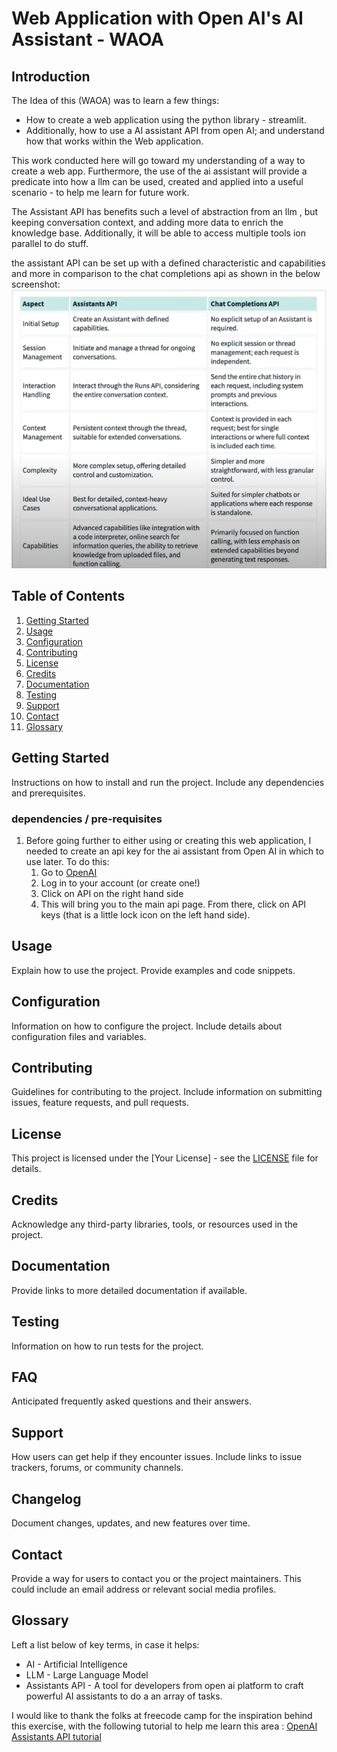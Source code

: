 # Web Application with Open AI's AI Assistant - WAOA

## Introduction
The Idea of this (WAOA) was to learn a few things:

- How to create a web application using the python library - streamlit.
- Additionally, how to use a AI assistant API from open AI; and understand how that works within the Web application.

This work conducted here will go toward my understanding of a way to create a web app. Furthermore, the use of the ai assistant will provide a predicate into how a llm can be used, created and applied into a useful scenario - to help me learn for future work.

The Assistant API has benefits such a level of abstraction from an llm , but keeping conversation context, and adding more data to enrich the knowledge base. Additionally, it will be able to access multiple tools ion parallel to do stuff. 

the assistant API can be set up with a defined characteristic and capabilities and more in comparison to the chat completions api as shown in the below screenshot:
![Assisant API vs Completions API](assis_vs_completion_api_comparison.png)

## Table of Contents

1. [Getting Started](#getting-started)
2. [Usage](#usage)
3. [Configuration](#configuration)
4. [Contributing](#contributing)
5. [License](#license)
6. [Credits](#credits)
7. [Documentation](#documentation)
8. [Testing](#testing)
10. [Support](#support)
13. [Contact](#contact)
13. [Glossary](#glossary)

## Getting Started

Instructions on how to install and run the project. Include any dependencies and prerequisites.

### dependencies /  pre-requisites
1. Before going further to either using or creating this web application, I needed to create an api key for the ai assistant from Open AI in which to use later. To do this: 
    1. Go to [OpenAI](https://openai.com/)
    2. Log in to your account (or create one!)
    3. Click on API on the right hand side 
    4. This will bring you to the main api page. From there, click on API keys (that is a little lock icon on the left hand side).


## Usage

Explain how to use the project. Provide examples and code snippets.

## Configuration

Information on how to configure the project. Include details about configuration files and variables.

## Contributing

Guidelines for contributing to the project. Include information on submitting issues, feature requests, and pull requests.

## License

This project is licensed under the [Your License] - see the [LICENSE](LICENSE) file for details.

## Credits

Acknowledge any third-party libraries, tools, or resources used in the project.

## Documentation

Provide links to more detailed documentation if available.

## Testing

Information on how to run tests for the project.

## FAQ

Anticipated frequently asked questions and their answers.

## Support

How users can get help if they encounter issues. Include links to issue trackers, forums, or community channels.

## Changelog

Document changes, updates, and new features over time.

## Contact

Provide a way for users to contact you or the project maintainers. This could include an email address or relevant social media profiles.

## Glossary
 Left a list below of key terms, in case it helps:
 - AI - Artificial Intelligence
 - LLM - Large Language Model
 - Assistants API -  A tool for developers from open ai platform to craft powerful AI assistants to do a an array of tasks.


 I would like to thank the folks at freecode camp for the inspiration behind this exercise, with the following tutorial to help me learn this area :
 [OpenAI Assistants API tutorial](https://www.youtube.com/watch?v=qHPonmSX4Ms)



